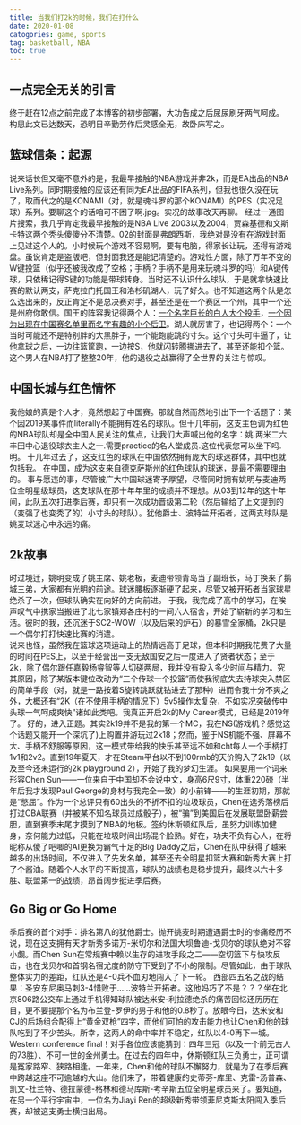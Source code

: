 ```yaml
---
title: 当我们打2k的时候，我们在打什么
date: 2020-01-08
catogories: game, sports
tag: basketball, NBA
toc: true
---
```


## 一点完全无关的引言  
终于赶在12点之前完成了本博客的初步部署，大功告成之后尿尿刷牙两气呵成。构思此文已达数天，恐明日辛勤劳作后灵感全无，故卧床写之。

## 篮球信条：起源
说来话长但又毫不意外的是，我最早接触的NBA游戏并非2k，而是EA出品的NBA Live系列。同时期接触的应该还有同为EA出品的FIFA系列，但我也很久没在玩了，取而代之的是KONAMI（对，就是魂斗罗的那个KONAMI）的PES（实况足球）系列。要聊这个的话咱可不困了啊.jpg。实况的故事改天再聊。
经过一通图片搜索，我几乎肯定我最早接触的是NBA Live 2003以及2004，贾森基德和文斯卡特这两个秃头傻傻分不清楚。02的封面是弗朗西斯，我绝对是没有在游戏封面上见过这个人的。小时候玩个游戏不容易啊，要有电脑，得家长让玩，还得有游戏盘。虽说肯定是盗版吧，但封面我还是能记清楚的。游戏性方面，除了万年不变的W键投篮（似乎还被我改成了空格；手柄？手柄不是用来玩魂斗罗的吗）和A键传球，只依稀记得S键的功能是带球转身。当时还不认识什么球队，于是就拿快速比赛的默认两支，萨克拉门托国王和洛杉矶湖人，玩了好久。也不知道这两个队是怎么选出来的，反正肯定不是总决赛对手，甚至还是在一个赛区一个州，其中一个还是州府你敢信。国王的阵容我记得两个人：[一个名字巨长的白人大个投手](https://en.wikipedia.org/wiki/Peja_Stojakovi%C4%87)，[一个因为出现在中国赛名单里而名字有趣的小个后卫](https://en.wikipedia.org/wiki/Mike_Bibby)。湖人就厉害了，也记得两个：一个当时可能还不是特别胖的大黑胖子，一个能跑能跳的寸头。这个寸头可牛逼了，让他拿球之后，一边往篮筐跑，一边按S，他就闪转腾挪进去了，甚至还能扣个篮。这个男人在NBA打了整整20年，他的退役之战赢得了全世界的关注与惊叹。

## 中国长城与红色情怀
我他娘的真是个人才，竟然想起了中国赛。那就自然而然地引出下一个话题了：某个因2019某事件而literally不能拥有姓名的球队。但十几年前，这支主色调为红色的NBA球队却是全中国人民关注的焦点，让我们大声喊出他的名字：姚.两米二六.丰田中心退役球衣主人之一.需要practice的名人堂成员.这位代表您可以坐下吗.明。
十几年过去了，这支红色的球队在中国依然拥有庞大的球迷群体，其中也就包括我。
在中国，成为这支来自德克萨斯州的红色球队的球迷，是最不需要理由的。
事与愿违的事，尽管被广大中国球迷寄予厚望，尽管同时拥有姚明与麦迪两位全明星级球员，这支球队在那十年年里的成绩并不理想。从03到12年的这十年间，此队五次打进季后赛，却只有一次成功晋级第二轮（然后输给了上文提到的（变强了也变秃了的）小寸头的球队）。犹他爵士、波特兰开拓者，这两支球队是姚麦球迷心中永远的痛。

## 2k故事
时过境迁，姚明变成了姚主席、姚老板，麦迪带领青岛当了副班长，马丁换来了鹅城三弟，大家都有光明的前途。球迷腰板逐渐硬了起来，尽管又被开拓者当家球星绝杀了一次，但球队确实在向好的方向前进。
于我，我完成了高中的学习，在唉声叹气中携家当搬进了北七家镇郑各庄村的一间六人宿舍，开始了崭新的学习和生活。彼时的我，还沉迷于SC2-WOW（以及后来的炉石）的暴雪全家桶，2k只是一个偶尔打打快速比赛的消遣。  
说来也怪，虽然我在篮球这项运动上的热情远高于足球，但本科时期我花费了大量的时间在PES上，以至于经营出一支无敌国安之后一度进入了贤者状态；至于2k，除了偶尔跟任嘉毅杨睿智等人切磋两局，我并没有投入多少时间与精力。究其原因，除了某版本键位改动为“三个传球一个投篮”而使我彻底失去持球突入禁区的简单手段（对，就是一路按着S旋转跳跃就钻进去了那种）进而令我十分不爽之外，大概还有“2K（在不使用手柄的情况下）5v5操作太复杂，不如实况突破传中头球一气呵成爽快”诸如此类吧。我真正开启2k的My Career模式，已经是2019年了。
好的，进入正题。其实2k19并不是我的第一个MC，我在NS(游戏机？感觉这个话题又能开一个深坑了)上购置并游玩过2k18；然而，鉴于NS机能不强、屏幕不大、手柄不舒服等原因，这一模式带给我的快乐甚至远不如和cht每人一个手柄打1v1和2v2。直到19年夏天，才在Steam平台以不到100rmb的天价购入了2k19（以及至今还未运行的2k playground 2），开始了我的梦幻生涯。
如果要用一个词来形容Chen Sun——一位来自于中国却不会说中文，身高6尺9寸，体重220磅（半年后我才发现Paul George的身材与我完全一致）的小前锋——的生涯初期，那就是“憋屈”。作为一个总评只有60出头的不折不扣的垃圾球员，Chen在选秀落榜后打过CBA联赛（并被某不知名球员过成骰子），被“骗”到美国后在发展联盟卧薪尝胆，直到赛季末尾才摸到了NBA的地板。签约休斯顿红队后，虽努力训练加健身，奈何能力过低，只能在垃圾时间出场混个脸熟。好在，功夫不负有心人，在将昵称从傻了吧唧的AI更换为霸气十足的Big Daddy之后，Chen在队中获得了越来越多的出场时间，不仅进入了先发名单，甚至还去全明星扣篮大赛和新秀大赛上打了个酱油。随着个人水平的不断提高，球队的战绩也是稳步提升，最终以六十多胜、联盟第一的战绩，昂首阔步挺进季后赛。

## Go Big or Go Home 
季后赛的首个对手：排名第八的犹他爵士。抛开姚麦时期遭遇爵士时的惨痛经历不说，现在这支拥有天才新秀多诺万-米切尔和法国大坝鲁迪-戈贝尔的球队绝对不容小觑。而Chen Sun在常规赛中赖以生存的进攻手段之二——空切篮下与快攻反击，也在戈贝尔和首钢名宿尤度的防守下受到了不小的限制。尽管如此，由于球队整体实力的差距，红队还是4-0兵不血刃地闯入了下一轮。
西部四五名之战的结果：圣安东尼奥马刺3-4惜败于……波特兰开拓者。这他妈巧了不是？？？坐在北京806路公交车上通过手机得知球队被达米安-利拉德绝杀的痛苦回忆还历历在目，更不要提那个名为布兰登-罗伊的男子和他的0.8秒了。放眼今日，达米安和CJ的后场组合配得上“黄金双枪”四字，而他们可怕的攻击能力也让Chen和他的球队吃到了不少苦头。所幸，这两人的命中率并不稳定，红队以4-0再下一城。
Western conference final！对手各位应该能猜到：四年三冠（以及一个前无古人的73胜）、不可一世的金州勇士。在过去的四年中，休斯顿红队三负勇士，正可谓是冤家路窄、狭路相逢。一年来，Chen和他的球队不懈努力，就是为了在季后赛中跨越这座不可逾越的大山。他们来了，带着健康的史蒂芬-库里、克雷-汤普森、凯文-杜兰特、德拉蒙德-格林和德马库斯-考辛斯五位全明星球员来了。要知道，在另一个平行宇宙中，一位名为Jiayi Ren的超级新秀带领菲尼克斯太阳闯入季后赛，却被这支勇士横扫出局。